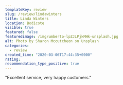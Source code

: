 ```yaml
---
templateKey: review
slug: /review/lindawinters
title: Linda Winters
location: Bodicote
visible: true
featured: false
featuredimage: /img/umberto-lpZJLPjkMHk-unsplash.jpg
alt: Photo by Sharon Mccutcheon on Unsplash
categories:
  - review
created_time: "2020-03-06T17:44:35+0000"
rating: 
recommendation_type_positive: true
---
```

"Excellent service, very happy customers."